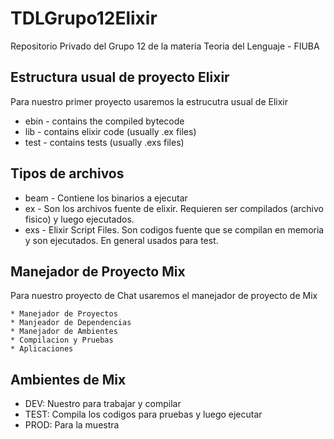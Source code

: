 # TDLGrupo12Elixir
Repositorio Privado del Grupo 12 de la materia Teoria del Lenguaje - FIUBA

## Estructura usual de proyecto Elixir
Para nuestro primer proyecto usaremos la estrucutra usual de Elixir

   * ebin - contains the compiled bytecode
   * lib - contains elixir code (usually .ex files)
   * test - contains tests (usually .exs files)

## Tipos de archivos
   * beam - Contiene los binarios a ejecutar
   * ex - Son los archivos fuente de elixir. Requieren ser compilados (archivo fisico) y luego ejecutados.
   * exs - Elixir Script Files. Son codigos fuente que se compilan en memoria y son ejecutados. En general usados para test.

## Manejador de Proyecto Mix
Para nuestro proyecto de Chat usaremos el manejador de proyecto de Mix

	* Manejador de Proyectos
	* Manjeador de Dependencias
	* Manejador de Ambientes
	* Compilacion y Pruebas
	* Aplicaciones

## Ambientes de Mix
  * DEV: Nuestro para trabajar y compilar
  * TEST: Compila los codigos para pruebas y luego ejecutar
  * PROD: Para la muestra

